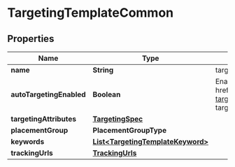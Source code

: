 

# TargetingTemplateCommon


## Properties

| Name | Type | Description | Notes |
|------------ | ------------- | ------------- | -------------|
|**name** | **String** | targeting template name |  [optional] |
|**autoTargetingEnabled** | **Boolean** | Enable auto-targeting for ad group. Also known as &lt;a href&#x3D;\&quot;https://help.pinterest.com/en/business/article/expanded-targeting\&quot; target&#x3D;\&quot;_blank\&quot;&gt;\&quot;expanded targeting\&quot;&lt;/a&gt;. |  [optional] |
|**targetingAttributes** | [**TargetingSpec**](TargetingSpec.md) |  |  [optional] |
|**placementGroup** | **PlacementGroupType** |  |  [optional] |
|**keywords** | [**List&lt;TargetingTemplateKeyword&gt;**](TargetingTemplateKeyword.md) |  |  [optional] |
|**trackingUrls** | [**TrackingUrls**](TrackingUrls.md) |  |  [optional] |



